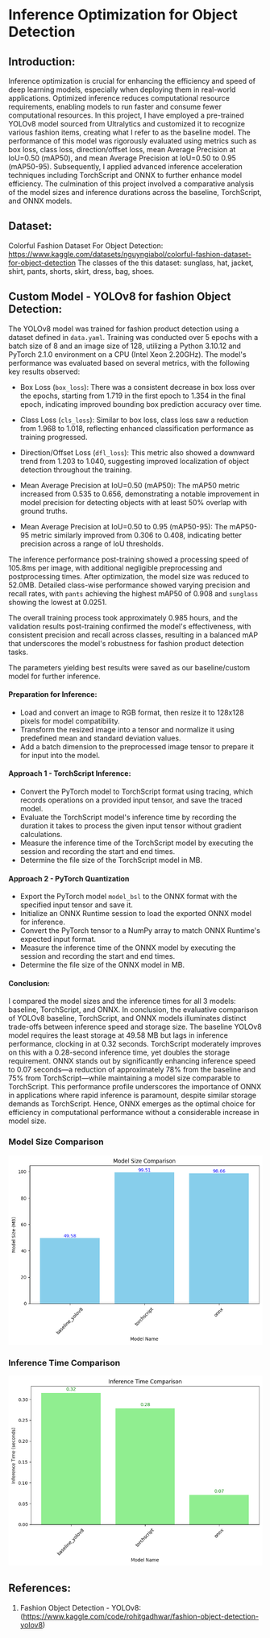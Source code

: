 # Inference Optimization for Object Detection <br>

## Introduction: <br>
Inference optimization is crucial for enhancing the efficiency and speed of deep learning models, especially when deploying them in real-world applications. Optimized inference reduces computational resource requirements, enabling models to run faster and consume fewer computational resources. In this project, I have employed a pre-trained YOLOv8 model sourced from Ultralytics and customized it to recognize various fashion items, creating what I refer to as the baseline model. The performance of this model was rigorously evaluated using metrics such as box loss, class loss, direction/offset loss, mean Average Precision at IoU=0.50 (mAP50), and mean Average Precision at IoU=0.50 to 0.95 (mAP50-95). Subsequently, I applied advanced inference acceleration techniques including TorchScript and ONNX to further enhance model efficiency. The culmination of this project involved a comparative analysis of the model sizes and inference durations across the baseline, TorchScript, and ONNX models.

## Dataset: <br> 
Colorful Fashion Dataset For Object Detection: https://www.kaggle.com/datasets/nguyngiabol/colorful-fashion-dataset-for-object-detection
The classes of the this dataset: sunglass, hat, jacket, shirt, pants, shorts, skirt, dress, bag, shoes.

## Custom Model - YOLOv8 for fashion Object Detection: <br> 
The YOLOv8 model was trained for fashion product detection using a dataset defined in `data.yaml`. Training was conducted over 5 epochs with a batch size of 8 and an image size of 128, utilizing a Python 3.10.12 and PyTorch 2.1.0 environment on a CPU (Intel Xeon 2.20GHz). The model's performance was evaluated based on several metrics, with the following key results observed: <br>

- Box Loss (`box_loss`): There was a consistent decrease in box loss over the epochs, starting from 1.719 in the first epoch to 1.354 in the final epoch, indicating improved bounding box prediction accuracy over time. <br>
  
- Class Loss (`cls_loss`): Similar to box loss, class loss saw a reduction from 1.968 to 1.018, reflecting enhanced classification performance as training progressed. <br>
  
- Direction/Offset Loss (`dfl_loss`): This metric also showed a downward trend from 1.203 to 1.040, suggesting improved localization of object detection throughout the training. <br>
  
- Mean Average Precision at IoU=0.50 (mAP50): The mAP50 metric increased from 0.535 to 0.656, demonstrating a notable improvement in model precision for detecting objects with at least 50% overlap with ground truths. <br>
  
- Mean Average Precision at IoU=0.50 to 0.95 (mAP50-95): The mAP50-95 metric similarly improved from 0.306 to 0.408, indicating better precision across a range of IoU thresholds. <br>

The inference performance post-training showed a processing speed of 105.8ms per image, with additional negligible preprocessing and postprocessing times. After optimization, the model size was reduced to 52.0MB. Detailed class-wise performance showed varying precision and recall rates, with `pants` achieving the highest mAP50 of 0.908 and `sunglass` showing the lowest at 0.0251. <br>

The overall training process took approximately 0.985 hours, and the validation results post-training confirmed the model's effectiveness, with consistent precision and recall across classes, resulting in a balanced mAP that underscores the model's robustness for fashion product detection tasks. <br>

The parameters yielding best results were saved as our baseline/custom model for further inference. <br>

#### Preparation for Inference: <br>
- Load and convert an image to RGB format, then resize it to 128x128 pixels for model compatibility. <br>
- Transform the resized image into a tensor and normalize it using predefined mean and standard deviation values. <br>
- Add a batch dimension to the preprocessed image tensor to prepare it for input into the model. <br>

#### Approach 1 - TorchScript Inference: <br>
- Convert the PyTorch model to TorchScript format using tracing, which records operations on a provided input tensor, and save the traced model. <br>
- Evaluate the TorchScript model's inference time by recording the duration it takes to process the given input tensor without gradient calculations. <br>
- Measure the inference time of the TorchScript model by executing the session and recording the start and end times. <br>
- Determine the file size of the TorchScript model in MB. <br>


#### Approach 2 - PyTorch Quantization <br>
- Export the PyTorch model `model_bsl` to the ONNX format with the specified input tensor and save it. <br>
- Initialize an ONNX Runtime session to load the exported ONNX model for inference. <br>
- Convert the PyTorch tensor to a NumPy array to match ONNX Runtime's expected input format. <br>
- Measure the inference time of the ONNX model by executing the session and recording the start and end times. <br>
- Determine the file size of the ONNX model in MB. <br>


#### Conclusion: <br>
I compared the model sizes and the inference times for all 3 models: baseline, TorchScript, and ONNX. In conclusion, the evaluative comparison of YOLOv8 baseline, TorchScript, and ONNX models illuminates distinct trade-offs between inference speed and storage size. The baseline YOLOv8 model requires the least storage at 49.58 MB but lags in inference performance, clocking in at 0.32 seconds. TorchScript moderately improves on this with a 0.28-second inference time, yet doubles the storage requirement. ONNX stands out by significantly enhancing inference speed to 0.07 seconds—a reduction of approximately 78% from the baseline and 75% from TorchScript—while maintaining a model size comparable to TorchScript. This performance profile underscores the importance of ONNX in applications where rapid inference is paramount, despite similar storage demands as TorchScript. Hence, ONNX emerges as the optimal choice for efficiency in computational performance without a considerable increase in model size.

### Model Size Comparison <br>

![Image1](images/model_size.png)

### Inference Time Comparison <br>

![Image2](images/inference_time.png)


## References: <br>
1) Fashion Object Detection - YOLOv8: (https://www.kaggle.com/code/rohitgadhwar/fashion-object-detection-yolov8) <br>

